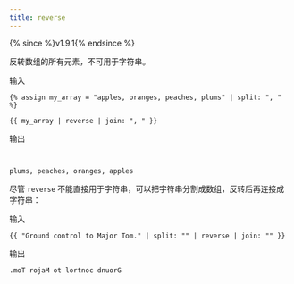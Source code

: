 ```yaml
---
title: reverse
---
```


{% since %}v1.9.1{% endsince %}

反转数组的所有元素，不可用于字符串。

输入
```liquid
{% assign my_array = "apples, oranges, peaches, plums" | split: ", " %}

{{ my_array | reverse | join: ", " }}
```

输出
```text


plums, peaches, oranges, apples
```

尽管 `reverse` 不能直接用于字符串，可以把字符串分割成数组，反转后再连接成字符串：

输入
```liquid
{{ "Ground control to Major Tom." | split: "" | reverse | join: "" }}
```

输出
```text
.moT rojaM ot lortnoc dnuorG
```
